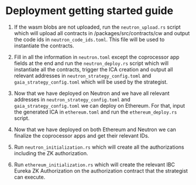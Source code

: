 # Deployment getting started guide

1. If the wasm blobs are not uploaded, run the `neutron_upload.rs` script which will upload all contracts in /packages/src/contracts/cw and output the code ids in `neutron_code_ids.toml`. This file will be used to instantiate the contracts.

2. Fill in all the information in `neutron.toml` except the coprocessor app fields at the end and run the `neutron_deploy.rs` script which will instantiate all the contracts, trigger the ICA creation and output all relevant addresses in `neutron_strategy_config.toml` and `gaia_strategy_config.toml` which will be used by the strategist.

3. Now that we have deployed on Neutron and we have all relevant addresses in `neutron_strategy_config.toml` and `gaia_strategy_config.toml` we can deploy on Ethereum. For that, input the generated ICA in `ethereum.toml` and run the `ethereum_deploy.rs` script.

4. Now that we have deployed on both Ethereum and Neutron we can finalize the coprocessor apps and get their relevant IDs.

5. Run `neutron_initialization.rs` which will create all the authorizations including the ZK authorization.

6. Run `ethereum_initialization.rs` which will create the relevant IBC Eureka ZK Authorization on the authorization contract that the strategist can execute.
